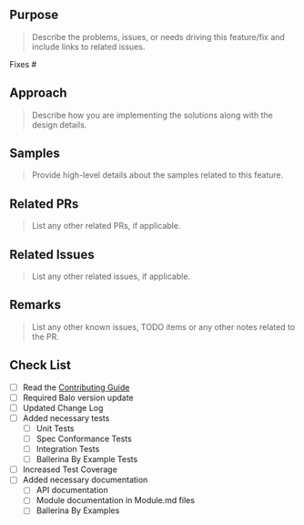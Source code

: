 ## Purpose
> Describe the problems, issues, or needs driving this feature/fix and include links to related issues.

Fixes #<Issue Number>

## Approach
> Describe how you are implementing the solutions along with the design details.

## Samples
> Provide high-level details about the samples related to this feature.

## Related PRs
> List any other related PRs, if applicable.

## Related Issues
> List any other related issues, if applicable.

## Remarks
> List any other known issues, TODO items or any other notes related to the PR.

## Check List 
- [ ] Read the [Contributing Guide](https://github.com/ballerina-platform/ballerina-lang/blob/master/CONTRIBUTING.md)
- [ ] Required Balo version update
- [ ] Updated Change Log
- [ ] Added necessary tests
  - [ ] Unit Tests
  - [ ] Spec Conformance Tests
  - [ ] Integration Tests
  - [ ] Ballerina By Example Tests
- [ ] Increased Test Coverage   
- [ ] Added necessary documentation  
  - [ ] API documentation 
  - [ ] Module documentation in Module.md files
  - [ ] Ballerina By Examples
